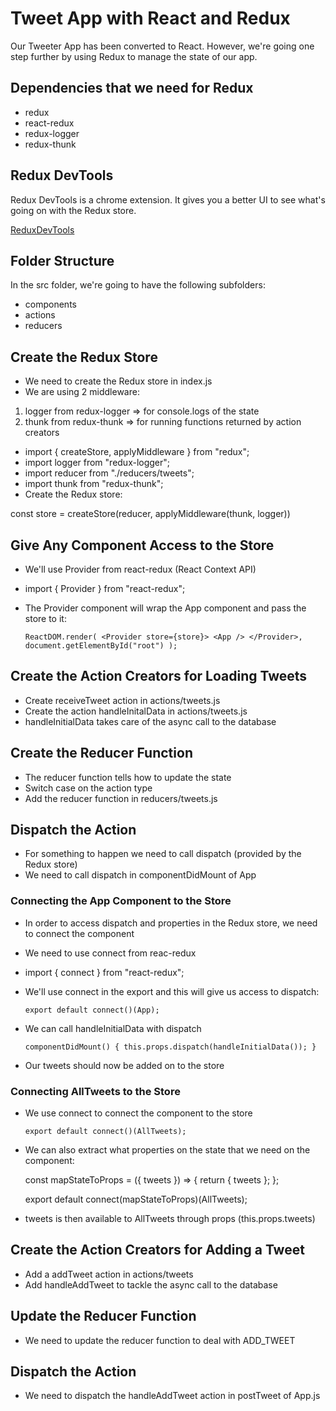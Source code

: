 # Tweet App with React and Redux

Our Tweeter App has been converted to React. However, we're going one step further by using Redux to manage the state of our app.

## Dependencies that we need for Redux

- redux
- react-redux
- redux-logger
- redux-thunk

## Redux DevTools

Redux DevTools is a chrome extension. It gives you a better UI to see what's going on with the Redux store.

[ReduxDevTools](https://chrome.google.com/webstore/detail/redux-devtools/lmhkpmbekcpmknklioeibfkpmmfibljd?hl=en)


## Folder Structure

In the src folder, we're going to have the following subfolders:

- components
- actions
- reducers

## Create the Redux Store

- We need to create the Redux store in index.js
- We are using 2 middleware:

1. logger from redux-logger => for console.logs of the state
2. thunk from redux-thunk => for running functions returned by action creators

- import { createStore, applyMiddleware } from "redux";
- import logger from "redux-logger";
- import reducer from "./reducers/tweets";
- import thunk from "redux-thunk";
- Create the Redux store:

const store = createStore(reducer, applyMiddleware(thunk, logger))

## Give Any Component Access to the Store

- We'll use Provider from react-redux (React Context API)
- import { Provider } from "react-redux";
- The Provider component will wrap the App component and pass the store to it:

    `ReactDOM.render(
      <Provider store={store}>
        <App />
      </Provider>,
      document.getElementById("root")
    );`

## Create the Action Creators for Loading Tweets

- Create receiveTweet action in actions/tweets.js
- Create the action handleInitalData in actions/tweets.js
- handleInitialData takes care of the async call to the database

## Create the Reducer Function 

- The reducer function tells how to update the state
- Switch case on the action type
- Add the reducer function in reducers/tweets.js

## Dispatch the Action

- For something to happen we need to call dispatch (provided by the Redux store)
- We need to call dispatch in componentDidMount of App

### Connecting the App Component to the Store

- In order to access dispatch and properties in the Redux store, we need to connect the component
- We need to use connect from reac-redux
- import { connect } from "react-redux";
- We'll use connect in the export and this will give us access to dispatch:

  `export default connect()(App);`

- We can call handleInitialData with dispatch

  `componentDidMount() { this.props.dispatch(handleInitialData()); }`
 
* Our tweets should now be added on to the store

### Connecting AllTweets to the Store

- We use connect to connect the component to the store
  
  `export default connect()(AllTweets);`

- We can also extract what properties on the state that we need on the component:

    const mapStateToProps = ({ tweets }) => {
      return {
        tweets
      };
    };

    export default connect(mapStateToProps)(AllTweets);

- tweets is then available to AllTweets through props (this.props.tweets)

## Create the Action Creators for Adding a Tweet

- Add a addTweet action in actions/tweets
- Add handleAddTweet to tackle the async call to the database

## Update the Reducer Function

- We need to update the reducer function to deal with ADD_TWEET

## Dispatch the Action 

- We need to dispatch the handleAddTweet action in postTweet of App.js


